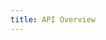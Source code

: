 ```yaml
---
title: API Overview
---
```


<ExternalRedirect href="https://docs.starswap.xyz/protocol/V2/reference/API/overview" />
